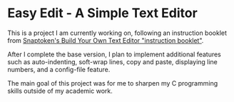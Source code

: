 # Easy Edit - A Simple Text Editor

This is a project I am currently working on, following an instruction booklet from [Snaptoken's Build Your Own Text Editor "instruction booklet"](https://viewsourcecode.org/snaptoken/kilo/index.html).

After I complete the base version, I plan to implement additional features such as auto-indenting, soft-wrap lines, copy and paste, displaying line numbers, and a config-file feature.

The main goal of this project was for me to sharpen my C programming skills outside of my academic work. 
